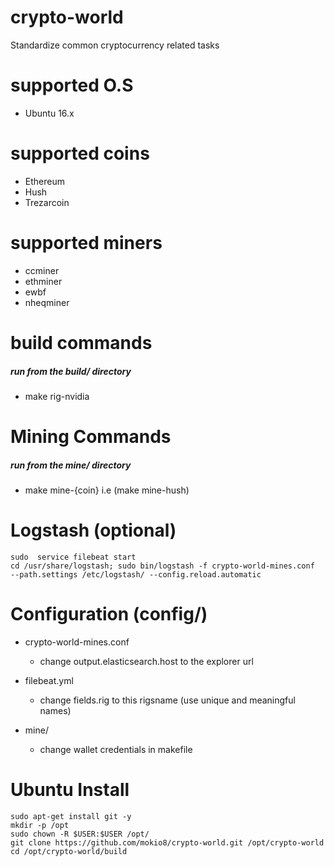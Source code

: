 # crypto-world
Standardize common cryptocurrency related tasks 

# supported O.S
- Ubuntu 16.x

# supported coins
- Ethereum
- Hush
- Trezarcoin


# supported miners
- ccminer
- ethminer
- ewbf
- nheqminer

# build commands
##### run from the build/ directory
- make rig-nvidia

# Mining Commands
##### run from the mine/ directory
- make mine-{coin} i.e (make mine-hush)

# Logstash (optional)
```
sudo  service filebeat start
cd /usr/share/logstash; sudo bin/logstash -f crypto-world-mines.conf  --path.settings /etc/logstash/ --config.reload.automatic
```

# Configuration (config/)
* crypto-world-mines.conf
  * change output.elasticsearch.host to the explorer url
  
* filebeat.yml
  * change fields.rig to this rigsname (use unique and meaningful names) 
  
* mine/
  * change wallet credentials in makefile
  

# Ubuntu Install
```
sudo apt-get install git -y
mkdir -p /opt
sudo chown -R $USER:$USER /opt/
git clone https://github.com/mokio8/crypto-world.git /opt/crypto-world
cd /opt/crypto-world/build
```
